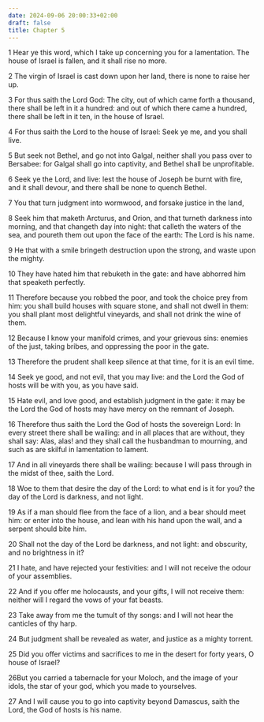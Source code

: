 ```yaml
---
date: 2024-09-06 20:00:33+02:00
draft: false
title: Chapter 5
---
```




1 Hear ye this word, which I take up concerning you for a lamentation. The house of Israel is fallen, and it shall rise no more.

2 The virgin of Israel is cast down upon her land, there is none to raise her up.

3 For thus saith the Lord God: The city, out of which came forth a thousand, there shall be left in it a hundred: and out of which there came a hundred, there shall be left in it ten, in the house of Israel.

4 For thus saith the Lord to the house of Israel: Seek ye me, and you shall live.

5 But seek not Bethel, and go not into Galgal, neither shall you pass over to Bersabee: for Galgal shall go into captivity, and Bethel shall be unprofitable.

6 Seek ye the Lord, and live: lest the house of Joseph be burnt with fire, and it shall devour, and there shall be none to quench Bethel.

7 You that turn judgment into wormwood, and forsake justice in the land,

8 Seek him that maketh Arcturus, and Orion, and that turneth darkness into morning, and that changeth day into night: that calleth the waters of the sea, and poureth them out upon the face of the earth: The Lord is his name.

9 He that with a smile bringeth destruction upon the strong, and waste upon the mighty.

10 They have hated him that rebuketh in the gate: and have abhorred him that speaketh perfectly.

11 Therefore because you robbed the poor, and took the choice prey from him: you shall build houses with square stone, and shall not dwell in them: you shall plant most delightful vineyards, and shall not drink the wine of them.

12 Because I know your manifold crimes, and your grievous sins: enemies of the just, taking bribes, and oppressing the poor in the gate.

13 Therefore the prudent shall keep silence at that time, for it is an evil time.

14 Seek ye good, and not evil, that you may live: and the Lord the God of hosts will be with you, as you have said.

15 Hate evil, and love good, and establish judgment in the gate: it may be the Lord the God of hosts may have mercy on the remnant of Joseph.

16 Therefore thus saith the Lord the God of hosts the sovereign Lord: In every street there shall be wailing: and in all places that are without, they shall say: Alas, alas! and they shall call the husbandman to mourning, and such as are skilful in lamentation to lament.

17 And in all vineyards there shall be wailing: because I will pass through in the midst of thee, saith the Lord.

18 Woe to them that desire the day of the Lord: to what end is it for you? the day of the Lord is darkness, and not light.

19 As if a man should flee from the face of a lion, and a bear should meet him: or enter into the house, and lean with his hand upon the wall, and a serpent should bite him.

20 Shall not the day of the Lord be darkness, and not light: and obscurity, and no brightness in it?

21 I hate, and have rejected your festivities: and I will not receive the odour of your assemblies.

22 And if you offer me holocausts, and your gifts, I will not receive them: neither will I regard the vows of your fat beasts.

23 Take away from me the tumult of thy songs: and I will not hear the canticles of thy harp.

24 But judgment shall be revealed as water, and justice as a mighty torrent.

25 Did you offer victims and sacrifices to me in the desert for forty years, O house of Israel?

26But you carried a tabernacle for your Moloch, and the image of your idols, the star of your god, which you made to yourselves.

27 And I will cause you to go into captivity beyond Damascus, saith the Lord, the God of hosts is his name.

